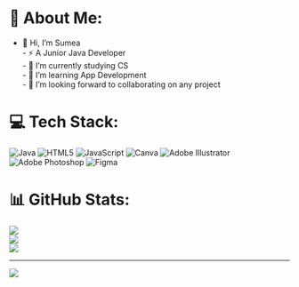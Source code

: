 # 💫 About Me:
- 👋 Hi, I’m Sumea<br>- ⚡ A Junior Java Developer<br>- 🔭 I’m currently studying CS<br>- 🌱 I’m learning App Development<br>- 💞️ I’m looking forward to collaborating on any project


# 💻 Tech Stack:
![Java](https://img.shields.io/badge/java-%23ED8B00.svg?style=for-the-badge&logo=java&logoColor=white) ![HTML5](https://img.shields.io/badge/html5-%23E34F26.svg?style=for-the-badge&logo=html5&logoColor=white) ![JavaScript](https://img.shields.io/badge/javascript-%23323330.svg?style=for-the-badge&logo=javascript&logoColor=%23F7DF1E) ![Canva](https://img.shields.io/badge/Canva-%2300C4CC.svg?style=for-the-badge&logo=Canva&logoColor=white) ![Adobe Illustrator](https://img.shields.io/badge/adobeillustrator-%23FF9A00.svg?style=for-the-badge&logo=adobeillustrator&logoColor=white) ![Adobe Photoshop](https://img.shields.io/badge/adobephotoshop-%2331A8FF.svg?style=for-the-badge&logo=adobephotoshop&logoColor=white) 	![Figma](https://img.shields.io/badge/figma-%23F24E1E.svg?style=for-the-badge&logo=figma&logoColor=white)
# 📊 GitHub Stats:
![](https://github-readme-stats.vercel.app/api?username=Sumea1&theme=dark&hide_border=false&include_all_commits=false&count_private=false)<br/>
![](https://github-readme-streak-stats.herokuapp.com/?user=Sumea1&theme=dark&hide_border=false)<br/>
![](https://github-readme-stats.vercel.app/api/top-langs/?username=Sumea1&theme=dark&hide_border=false&include_all_commits=false&count_private=false&layout=compact)

---
[![](https://visitcount.itsvg.in/api?id=Sumea1&icon=0&color=0)](https://visitcount.itsvg.in)

<!-- Proudly created with GPRM ( https://gprm.itsvg.in ) -->
